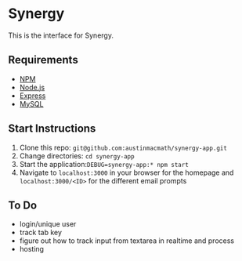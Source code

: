 # Synergy
This is the interface for Synergy.

## Requirements
* [NPM](https://www.npmjs.com/)
* [Node.js](https://nodejs.org/en/)
* [Express](https://expressjs.com/)
* [MySQL](https://www.mysql.com/)

## Start Instructions
1. Clone this repo: `git@github.com:austinmacmath/synergy-app.git`
2. Change directories: `cd synergy-app`
3. Start the application:`DEBUG=synergy-app:* npm start`
4. Navigate to `localhost:3000` in your browser for the homepage and `localhost:3000/<ID>` for the different email prompts

## To Do
* login/unique user
* track tab key
* figure out how to track input from textarea in realtime and process
* hosting

